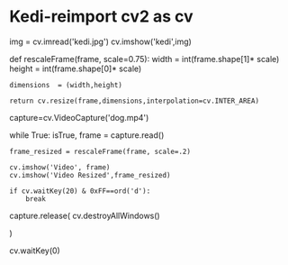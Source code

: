 # Kedi-reimport cv2 as cv

img = cv.imread('kedi.jpg')
cv.imshow('kedi',img)

def rescaleFrame(frame, scale=0.75):
    width = int(frame.shape[1]* scale)
    height = int(frame.shape[0]* scale)

    dimensions  = (width,height)

    return cv.resize(frame,dimensions,interpolation=cv.INTER_AREA)
    
capture=cv.VideoCapture('dog.mp4')

while True:
    isTrue, frame = capture.read()

    frame_resized = rescaleFrame(frame, scale=.2)

    cv.imshow('Video', frame)
    cv.imshow('Video Resized',frame_resized)

    if cv.waitKey(20) & 0xFF==ord('d'):
        break 

capture.release(
cv.destroyAllWindows()

)

cv.waitKey(0)
